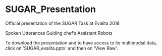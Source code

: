 # SUGAR_Presentation
Official presentation of the SUGAR Task at Evalita 2018

Spoken Utterances Guiding chef’s Assistant Robots

To download the presentation and to have access to its multimedial data, click on 'SUGAR_evalita.pptx' and then on 'View Raw'.
